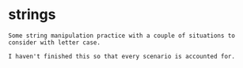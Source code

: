 # strings


    Some string manipulation practice with a couple of situations to consider with letter case.

    I haven't finished this so that every scenario is accounted for.